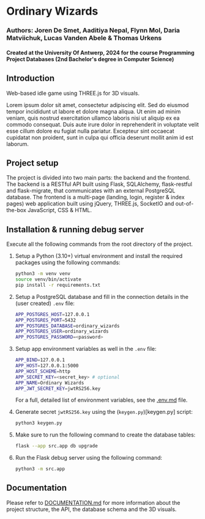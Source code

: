 # Ordinary Wizards

### Authors: Joren De Smet, Aaditiya Nepal, Flynn Mol, Daria Matviichuk, Lucas Vanden Abele & Thomas Urkens
#### Created at the University Of Antwerp, 2024 for the course Programming Project Databases (2nd Bachelor's degree in Computer Science)
## Introduction
Web-based idle game using THREE.js for 3D visuals.

Lorem ipsum dolor sit amet, consectetur adipiscing elit. Sed do eiusmod tempor incididunt ut labore et dolore magna aliqua. Ut enim ad minim veniam, quis nostrud exercitation ullamco laboris nisi ut aliquip ex ea commodo consequat. Duis aute irure dolor in reprehenderit in voluptate velit esse cillum dolore eu fugiat nulla pariatur. Excepteur sint occaecat cupidatat non proident, sunt in culpa qui officia deserunt mollit anim id est laborum.

## Project setup
The project is divided into two main parts: the backend and the frontend. The backend is a RESTful API built using Flask, SQLAlchemy, flask-restful and flask-migrate, that communicates with an external PostgreSQL database.
The frontend is a multi-page (landing, login, register & index pages) web application built using jQuery, THREE.js, SocketIO and out-of-the-box JavaScript, CSS & HTML.

## Installation & running debug server
Execute all the following commands from the root directory of the project.
1. Setup a Python (3.10+) virtual environment and install the required packages using the following commands:
    ```bash
    python3 -m venv venv
    source venv/bin/activate
    pip install -r requirements.txt
    ```

2. Setup a PostgreSQL database and fill in the connection details in the (user created) `.env` file:
    ```bash
    APP_POSTGRES_HOST=127.0.0.1
    APP_POSTGRES_PORT=5432
    APP_POSTGRES_DATABASE=ordinary_wizards
    APP_POSTGRES_USER=ordinary_wizards
    APP_POSTGRES_PASSWORD=<password>
    ```
3. Setup app environment variables as well in the `.env` file:
    ```bash
    APP_BIND=127.0.0.1
    APP_HOST=127.0.0.1:5000
    APP_HOST_SCHEME=http
    APP_SECRET_KEY=<secret_key> # optional
    APP_NAME=Ordinary Wizards
    APP_JWT_SECRET_KEY=jwtRS256.key
    ```
    For a full, detailed list of environment variables, see the [.env.md](docs/ENV.md) file.

4. Generate secret `jwtRS256.key` using the (`keygen.py`)[keygen.py] script:
    ```bash
    python3 keygen.py
    ```

5. Make sure to run the following command to create the database tables:
    ```bash
    flask --app src.app db upgrade
    ```
   
6. Run the Flask debug server using the following command:
    ```bash
    python3 -m src.app
    ```
   
## Documentation

Please refer to [DOCUMENTATION.md](docs/DOCUMENTATION.md) for more information about the project structure, the API, the database schema and the 3D visuals.
